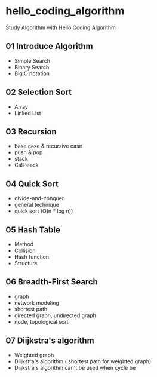 # hello_coding_algorithm

Study Algorithm with Hello Coding Algorithm

## 01 Introduce Algorithm

- Simple Search
- Binary Search
- Big O notation

## 02 Selection Sort

- Array
- Linked List

## 03 Recursion

- base case & recursive case
- push & pop
- stack
- Call stack

## 04 Quick Sort

- divide-and-conquer
- general technique
- quick sort (O(n \* log n))

## 05 Hash Table

- Method
- Collision
- Hash function
- Structure

## 06 Breadth-First Search

- graph
- network modeling
- shortest path
- directed graph, undirected graph
- node, topological sort

## 07 Diijkstra's algorithm

- Weighted graph
- Diijkstra's algorithm ( shortest path for weighted graph)
- Diijkstra's algorithm can't be used when cycle be
